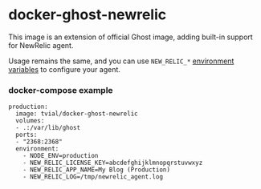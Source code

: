 # docker-ghost-newrelic

This image is an extension of official Ghost image, adding built-in support for NewRelic agent.

Usage remains the same, and you can use `NEW_RELIC_*` [environment variables](https://docs.newrelic.com/docs/agents/nodejs-agent/installation-configuration/nodejs-agent-configuration#environment) to configure your agent.

### docker-compose example

```
production:
  image: tvial/docker-ghost-newrelic
  volumes:
  - .:/var/lib/ghost
  ports:
  - "2368:2368"
  environment:
    - NODE_ENV=production
    - NEW_RELIC_LICENSE_KEY=abcdefghijklmnopqrstuvwxyz
    - NEW_RELIC_APP_NAME=My Blog (Production)
    - NEW_RELIC_LOG=/tmp/newrelic_agent.log
```